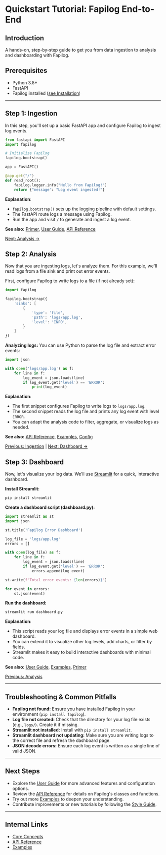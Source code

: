 # Quickstart Tutorial: Fapilog End-to-End

## Introduction

A hands-on, step-by-step guide to get you from data ingestion to analysis and dashboarding with Fapilog.

## Prerequisites

- Python 3.8+
- FastAPI
- Fapilog installed ([see Installation](user-guide.md#installation))

---

## Step 1: Ingestion

In this step, you'll set up a basic FastAPI app and configure Fapilog to ingest log events.

```python
from fastapi import FastAPI
import fapilog

# Initialize Fapilog
fapilog.bootstrap()

app = FastAPI()

@app.get("/")
def read_root():
    fapilog.logger.info("Hello from Fapilog!")
    return {"message": "Log event ingested!"}
```

**Explanation:**

- `fapilog.bootstrap()` sets up the logging pipeline with default settings.
- The FastAPI route logs a message using Fapilog.
- Run the app and visit `/` to generate and ingest a log event.

**See also:** [Primer](primer.md), [User Guide](user-guide.md#logging), [API Reference](api-reference.md)

[Next: Analysis →](#step-2-analysis)

## Step 2: Analysis

Now that you are ingesting logs, let's analyze them. For this example, we'll read logs from a file sink and print out error events.

First, configure Fapilog to write logs to a file (if not already set):

```python
import fapilog

fapilog.bootstrap({
    'sinks': [
        {
            'type': 'file',
            'path': 'logs/app.log',
            'level': 'INFO',
        }
    ]
})
```

**Analyzing logs:**
You can use Python to parse the log file and extract error events:

```python
import json

with open('logs/app.log') as f:
    for line in f:
        log_event = json.loads(line)
        if log_event.get('level') == 'ERROR':
            print(log_event)
```

**Explanation:**

- The first snippet configures Fapilog to write logs to `logs/app.log`.
- The second snippet reads the log file and prints any log event with level `ERROR`.
- You can adapt the analysis code to filter, aggregate, or visualize logs as needed.

**See also:** [API Reference](api-reference.md), [Examples](../examples/), [Config](config.md)

[Previous: Ingestion](#step-1-ingestion) | [Next: Dashboard →](#step-3-dashboard)

## Step 3: Dashboard

Now, let's visualize your log data. We'll use [Streamlit](https://streamlit.io/) for a quick, interactive dashboard.

**Install Streamlit:**

```bash
pip install streamlit
```

**Create a dashboard script (dashboard.py):**

```python
import streamlit as st
import json

st.title('Fapilog Error Dashboard')

log_file = 'logs/app.log'
errors = []

with open(log_file) as f:
    for line in f:
        log_event = json.loads(line)
        if log_event.get('level') == 'ERROR':
            errors.append(log_event)

st.write(f"Total error events: {len(errors)}")

for event in errors:
    st.json(event)
```

**Run the dashboard:**

```bash
streamlit run dashboard.py
```

**Explanation:**

- This script reads your log file and displays error events in a simple web dashboard.
- You can extend it to visualize other log levels, add charts, or filter by fields.
- Streamlit makes it easy to build interactive dashboards with minimal code.

**See also:** [User Guide](user-guide.md#dashboarding), [Examples](../examples/), [Primer](primer.md)

[Previous: Analysis](#step-2-analysis)

---

## Troubleshooting & Common Pitfalls

- **Fapilog not found:** Ensure you have installed Fapilog in your environment (`pip install fapilog`).
- **Log file not created:** Check that the directory for your log file exists (e.g., `logs/`). Create it if missing.
- **Streamlit not installed:** Install with `pip install streamlit`.
- **Streamlit dashboard not updating:** Make sure you are writing logs to the correct file and refresh the dashboard page.
- **JSON decode errors:** Ensure each log event is written as a single line of valid JSON.

---

## Next Steps

- Explore the [User Guide](user-guide.md) for more advanced features and configuration options.
- Review the [API Reference](api-reference.md) for details on Fapilog's classes and functions.
- Try out more [Examples](../examples/) to deepen your understanding.
- Contribute improvements or new tutorials by following the [Style Guide](style-guide.md).

---

## Internal Links

- [Core Concepts](user-guide.md#core-concepts)
- [API Reference](api-reference.md)
- [Examples](../examples/)

